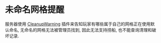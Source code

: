 # 未命名网格提醒

服务器使用 [CleanupWarning](https://torchapi.com/plugins/view/?guid=f9385d2f-d1e3-4327-b5d1-53c440a2b562) 插件来告知玩家有哪些属于自己的网格正在使用默认命名, 无命名的网格无法被管理员找到, 因此无法支持捞船, 也不能查询清理和破坏记录.
